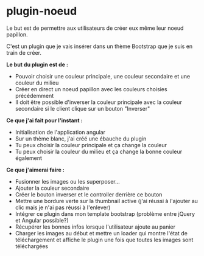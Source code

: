 # plugin-noeud

Le but est de permettre aux utilisateurs de créer eux même leur noeud papillon.

C'est un plugin que je vais insérer dans un thème Bootstrap que je suis en train de créer.

**Le but du plugin est de :**
- Pouvoir choisir une couleur principale, une couleur secondaire et une couleur du milieu
- Créer en direct un noeud papillon avec les couleurs choisies précédemment
- Il doit être possible d'inverser la couleur principale avec la couleur secondaire si le client clique sur un bouton "Inverser"


**Ce que j'ai fait pour l'instant :**
- Initialisation de l'application angular
- Sur un thème blanc, j'ai créé une ébauche du plugin
- Tu peux choisir la couleur principale et ça change la couleur
- Tu peux choisir la couleur du milieu et ça change la bonne couleur également


**Ce que j'aimerai faire :**
- Fusionner les images ou les superposer...
- Ajouter la couleur secondaire
- Créer le bouton inverser et le controller derrière ce bouton
- Mettre une bordure verte sur la thumbnail active (j'ai réussi à l'ajouter au clic mais je n'ai pas réussi à l'enlever)
- Intégrer ce plugin dans mon template bootstrap (problème entre jQuery et Angular possible?)
- Récupérer les bonnes infos lorsque l'utilisateur ajoute au panier
- Charger les images au début et mettre un loader qui montre l'état de téléchargement et affiche le plugin une fois que toutes les images sont téléchargées
